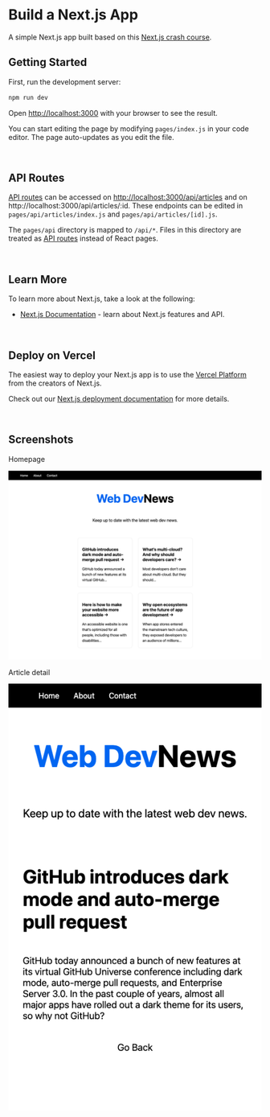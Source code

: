 # Build a Next.js App

A simple Next.js app built based on this [Next.js crash course](https://www.youtube.com/watch?v=mTz0GXj8NN0).

## Getting Started

First, run the development server:

```bash
npm run dev
```

Open [http://localhost:3000](http://localhost:3000) with your browser to see the result.

You can start editing the page by modifying `pages/index.js` in your code editor. The page auto-updates as you edit the file.

<br>

## API Routes

[API routes](https://nextjs.org/docs/api-routes/introduction) can be accessed on [http://localhost:3000/api/articles](http://localhost:3000/api/articles) and on http://localhost:3000/api/articles/:id. These endpoints can be edited in `pages/api/articles/index.js` and `pages/api/articles/[id].js`.

The `pages/api` directory is mapped to `/api/*`. Files in this directory are treated as [API routes](https://nextjs.org/docs/api-routes/introduction) instead of React pages.

<br>

## Learn More

To learn more about Next.js, take a look at the following:

- [Next.js Documentation](https://nextjs.org/docs) - learn about Next.js features and API.

<br>

## Deploy on Vercel

The easiest way to deploy your Next.js app is to use the [Vercel Platform](https://vercel.com/new?utm_medium=default-template&filter=next.js&utm_source=create-next-app&utm_campaign=create-next-app-readme) from the creators of Next.js.

Check out our [Next.js deployment documentation](https://nextjs.org/docs/deployment) for more details.

<br>

## Screenshots

Homepage

![Image](./components/Images/home.png)

Article detail

![Image](./components/Images/article-detail.png)
